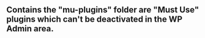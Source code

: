 ## Contains the "mu-plugins" folder are "Must Use" plugins which can't be deactivated in the WP Admin area.
